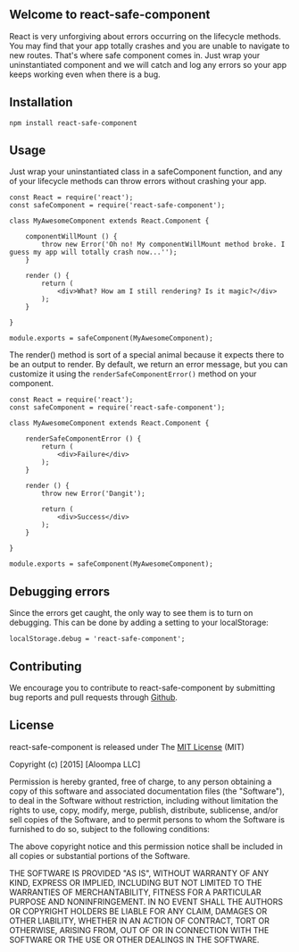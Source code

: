## Welcome to react-safe-component

React is very unforgiving about errors occurring on the lifecycle methods. You may find that your app totally crashes and you are unable to navigate to new routes. That's where safe component comes in. Just wrap your uninstantiated component and we will catch and log any errors so your app keeps working even when there is a bug.

## Installation

`npm install react-safe-component`

## Usage

Just wrap your uninstantiated class in a safeComponent function, and any of your lifecycle methods can throw errors without crashing your app.

```
const React = require('react');
const safeComponent = require('react-safe-component');

class MyAwesomeComponent extends React.Component {

    componentWillMount () {
        throw new Error('Oh no! My componentWillMount method broke. I guess my app will totally crash now...'');
    }

    render () {
        return (
            <div>What? How am I still rendering? Is it magic?</div>
        );
    }

}

module.exports = safeComponent(MyAwesomeComponent);
```

The render() method is sort of a special animal because it expects there to be an output to render. By default, we return an error message, but you can customize it using the `renderSafeComponentError()` method on your component.

```
const React = require('react');
const safeComponent = require('react-safe-component');

class MyAwesomeComponent extends React.Component {

    renderSafeComponentError () {
        return (
            <div>Failure</div>
        );
    }

    render () {
        throw new Error('Dangit');

        return (
            <div>Success</div>
        );
    }

}

module.exports = safeComponent(MyAwesomeComponent);
```

## Debugging errors

Since the errors get caught, the only way to see them is to turn on debugging. This can be done by adding a setting to your localStorage:

`localStorage.debug = 'react-safe-component';`

## Contributing

We encourage you to contribute to react-safe-component by submitting bug reports and pull requests through [Github](http://github.com).

## License

react-safe-component is released under The [MIT License](http://www.opensource.org/licenses/MIT) (MIT)

Copyright (c) [2015] [Aloompa LLC]

Permission is hereby granted, free of charge, to any person obtaining a copy
of this software and associated documentation files (the "Software"), to deal
in the Software without restriction, including without limitation the rights
to use, copy, modify, merge, publish, distribute, sublicense, and/or sell
copies of the Software, and to permit persons to whom the Software is
furnished to do so, subject to the following conditions:

The above copyright notice and this permission notice shall be included in all
copies or substantial portions of the Software.

THE SOFTWARE IS PROVIDED "AS IS", WITHOUT WARRANTY OF ANY KIND, EXPRESS OR IMPLIED, INCLUDING BUT NOT LIMITED TO THE WARRANTIES OF MERCHANTABILITY, FITNESS FOR A PARTICULAR PURPOSE AND NONINFRINGEMENT. IN NO EVENT SHALL THE AUTHORS OR COPYRIGHT HOLDERS BE LIABLE FOR ANY CLAIM, DAMAGES OR OTHER LIABILITY, WHETHER IN AN ACTION OF CONTRACT, TORT OR OTHERWISE, ARISING FROM,
OUT OF OR IN CONNECTION WITH THE SOFTWARE OR THE USE OR OTHER DEALINGS IN THE SOFTWARE.
